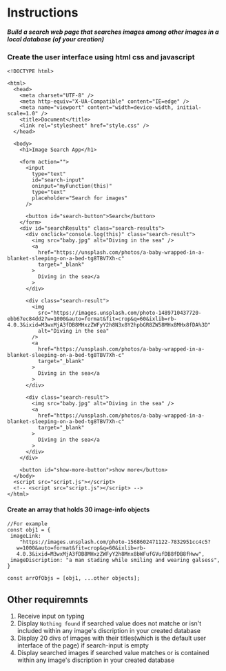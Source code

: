 # Instructions
***Build a search web page that searches images among other images in a local database (of your creation)***

### Create the user interface using html css and javascript
```
<!DOCTYPE html>

<html>
  <head>
    <meta charset="UTF-8" />
    <meta http-equiv="X-UA-Compatible" content="IE=edge" />
    <meta name="viewport" content="width=device-width, initial-scale=1.0" />
    <title>Document</title>
    <link rel="stylesheet" href="style.css" />
  </head>

  <body>
    <h1>Image Search App</h1>

    <form action="">
      <input
        type="text"
        id="search-input"
        oninput="myFunction(this)"
        type="text"
        placeholder="Search for images"
      />

      <button id="search-button">Search</button>
    </form>
    <div id="searchResults" class="search-results">
      <div onclick="console.log(this)" class="search-result">
        <img src="baby.jpg" alt="Diving in the sea" />
        <a
          href="https://unsplash.com/photos/a-baby-wrapped-in-a-blanket-sleeping-on-a-bed-tg8TBV7Xh-c"
          target="_blank"
        >
          Diving in the sea</a
        >
      </div>

      <div class="search-result">
        <img
          src="https://images.unsplash.com/photo-1489710437720-ebb67ec84dd2?w=1000&auto=format&fit=crop&q=60&ixlib=rb-4.0.3&ixid=M3wxMjA3fDB8MHxzZWFyY2h8N3x8Y2hpbGR8ZW58MHx8MHx8fDA%3D"
          alt="Diving in the sea"
        />
        <a
          href="https://unsplash.com/photos/a-baby-wrapped-in-a-blanket-sleeping-on-a-bed-tg8TBV7Xh-c"
          target="_blank"
        >
          Diving in the sea</a
        >
      </div>

      <div class="search-result">
        <img src="baby.jpg" alt="Diving in the sea" />
        <a
          href="https://unsplash.com/photos/a-baby-wrapped-in-a-blanket-sleeping-on-a-bed-tg8TBV7Xh-c"
          target="_blank"
        >
          Diving in the sea</a
        >
      </div>
    </div>

    <button id="show-more-button">show more</button>
  </body>
  <script src="script.js"></script>
  <!-- <script src="script.js"></script> -->
</html>

```

#### Create an array that holds 30 image-info objects
```
//For example
const obj1 = {
 imageLink:
    "https://images.unsplash.com/photo-1568602471122-7832951cc4c5?    
   w=1000&auto=format&fit=crop&q=60&ixlib=rb- 
   4.0.3&ixid=M3wxMjA3fDB8MHxzZWFyY2h8Mnx8bWFufGVufDB8fDB8fHww",
 imageDiscription: "a man stading while smiling and wearing galsess",
} 

const arrOfObjs = [obj1, ...other objects];
```

## Other requiremnts
 1. Receive input on typing
 2. Display ```Nothing found``` if searched value  does not matche or isn't included within any image's discription in your created database
 3. Display 20 divs of images with their titles(which is the default user interface of the page) if search-input is empty
 4. Display searched images if searched value matches or is contained within any image's discription in your created database


